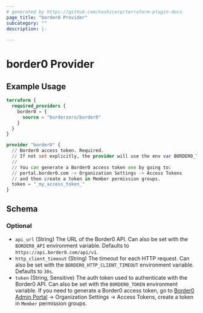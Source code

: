 ```yaml
---
# generated by https://github.com/hashicorp/terraform-plugin-docs
page_title: "border0 Provider"
subcategory: ""
description: |-
  
---
```


# border0 Provider



## Example Usage

```terraform
terraform {
  required_providers {
    border0 = {
      source = "borderzero/border0"
    }
  }
}

provider "border0" {
  // Border0 access token. Required.
  // If not set explicitly, the provider will use the env var BORDER0_TOKEN.
  //
  // You can generate a Border0 access token one by going to:
  // portal.border0.com -> Organization Settings -> Access Tokens
  // and then create a token in Member permission groups.
  token = "_my_access_token_"
}
```

<!-- schema generated by tfplugindocs -->
## Schema

### Optional

- `api_url` (String) The URL of the Border0 API. Can also be set with the `BORDER0_API` environment variable. Defaults to `https://api.border0.com/api/v1`.
- `http_client_timeout` (String) The timeout for each HTTP request. Can also be set with the `BORDER0_HTTP_CLIENT_TIMEOUT` environment variable. Defaults to `30s`.
- `token` (String, Sensitive) The auth token used to authenticate with the Border0 API. Can also be set with the `BORDER0_TOKEN` environment variable. If you need to generate a Border0 access token, go to [Border0 Admin Portal](https://portal.border0.com) -> Organization Settings -> Access Tokens, create a token in `Member` permission groups.

